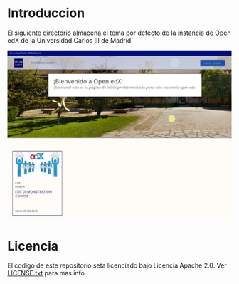 Introduccion
============
El siguiente directorio almacena el tema por defecto de la instancia de Open edX de la Universidad Carlos III de Madrid.

![Alt text](/default_theme_screenshot.jpg?raw=true "Open edX Default Theme Screenshot")

Licencia
=========

El codigo de este repositorio seta licenciado bajo Licencia Apache 2.0.
Ver [LICENSE.txt](LICENSE.txt) para mas info.
